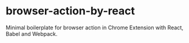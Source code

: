 # browser-action-by-react
Minimal boilerplate for browser action in Chrome Extension with React, Babel and Webpack.
